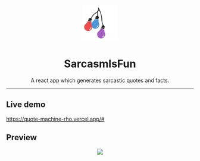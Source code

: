 <p align="center"> 
    <img src="public/short-logo.png" width="100" height="100" > 
</p>

<h1 align="center">SarcasmIsFun</h1>
<p align="center"> 
    A react app which generates sarcastic quotes and facts.
</p>

---

## Live demo

https://quote-machine-rho.vercel.app/#

## Preview

<p align="center"> 
    <img src="https://images-na.ssl-images-amazon.com/images/I/51iOHje9URL.jpg" width="350" > 
</p>
